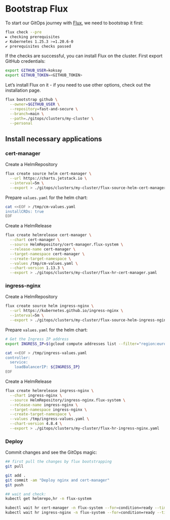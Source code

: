 # Bootstrap Flux

To start our GitOps journey with [Flux](https://fluxcd.io/), we need to bootstrap it first:

```bash
flux check --pre
► checking prerequisites
✔ Kubernetes 1.25.3 >=1.20.6-0
✔ prerequisites checks passed
```

If the checks are successful, you can install Flux on the cluster. First export GitHub credentials:

```bash
export GITHUB_USER=koksay
export GITHUB_TOKEN=<GITHUB_TOKEN>
```

Let’s install Flux on it - if you need to use other options, check out the installation page.

```bash
flux bootstrap github \
  --owner=$GITHUB_USER \
  --repository=fast-and-secure \
  --branch=main \
  --path=./gitops/clusters/my-cluster \
  --personal
```

## Install necessary applications

### cert-manager

Create a HelmRepository

```bash
flux create source helm cert-manager \
  --url https://charts.jetstack.io \
  --interval=5m \
  --export > ./gitops/clusters/my-cluster/flux-source-helm-cert-manager-chart.yaml
```

Prepare `values.yaml` for the helm chart:

```bash
cat <<EOF > /tmp/cm-values.yaml
installCRDs: true
EOF
```

Create a HelmRelease

```bash
flux create helmrelease cert-manager \
  --chart cert-manager \
  --source HelmRepository/cert-manager.flux-system \
  --release-name cert-manager \
  --target-namespace cert-manager \
  --create-target-namespace \
  --values /tmp/cm-values.yaml \
  --chart-version 1.13.3 \
  --export > ./gitops/clusters/my-cluster/flux-hr-cert-manager.yaml
```

### ingress-nginx

Create a HelmRepository

```bash
flux create source helm ingress-nginx \
  --url https://kubernetes.github.io/ingress-nginx \
  --interval=5m \
  --export > ./gitops/clusters/my-cluster/flux-source-helm-ingress-nginx-chart.yaml
```

Prepare `values.yaml` for the helm chart:

```bash
# Get the Ingress IP address
export INGRESS_IP=$(gcloud compute addresses list --filter="region:europe-west3" --filter="name=fast-and-secure-addr" --format="get(address)")

cat <<EOF > /tmp/ingress-values.yaml
controller:
  service:
    loadBalancerIP: ${INGRESS_IP}
EOF
```

Create a HelmRelease

```bash
flux create helmrelease ingress-nginx \
  --chart ingress-nginx \
  --source HelmRepository/ingress-nginx.flux-system \
  --release-name ingress-nginx \
  --target-namespace ingress-nginx \
  --create-target-namespace \
  --values /tmp/ingress-values.yaml \
  --chart-version 4.8.4 \
  --export > ./gitops/clusters/my-cluster/flux-hr-ingress-nginx.yaml
```

### Deploy

Commit changes and see the GitOps magic:

```bash
## first pull the changes by flux bootstrapping
git pull

git add .
git commit -am "Deploy nginx and cert-manager"
git push

## wait and check:
kubectl get helmrepo,hr -n flux-system

kubectl wait hr cert-manager -n flux-system --for=condition=ready --timeout=600s
kubectl wait hr ingress-nginx -n flux-system --for=condition=ready --timeout=600s
```
